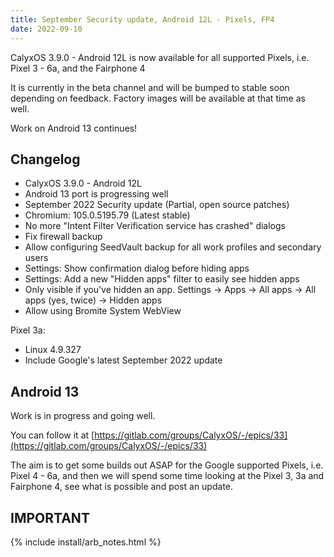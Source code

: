 ```yaml
---
title: September Security update, Android 12L - Pixels, FP4
date: 2022-09-10
---
```


CalyxOS 3.9.0 - Android 12L is now available for all supported Pixels, i.e. Pixel 3 - 6a, and the Fairphone 4

It is currently in the beta channel and will be bumped to stable soon depending on feedback. Factory images will be available at that time as well.

Work on Android 13 continues!

## Changelog
* CalyxOS 3.9.0 - Android 12L
* Android 13 port is progressing well
* September 2022 Security update (Partial, open source patches)
* Chromium: 105.0.5195.79 (Latest stable)
* No more "Intent Filter Verification service has crashed" dialogs
* Fix firewall backup
* Allow configuring SeedVault backup for all work profiles and secondary users
* Settings: Show confirmation dialog before hiding apps
* Settings: Add a new "Hidden apps" filter to easily see hidden apps
* Only visible if you've hidden an app. Settings -> Apps -> All apps -> All apps (yes, twice) -> Hidden apps
* Allow using Bromite System WebView

Pixel 3a:
* Linux 4.9.327
* Include Google's latest September 2022 update

## Android 13
Work is in progress and going well.

You can follow it at [https://gitlab.com/groups/CalyxOS/-/epics/33](https://gitlab.com/groups/CalyxOS/-/epics/33)

The aim is to get some builds out ASAP for the Google supported Pixels, i.e. Pixel 4 - 6a, and then we will spend some time looking at the Pixel 3, 3a and Fairphone 4, see what is possible and post an update.

## IMPORTANT

{% include install/arb_notes.html %}
